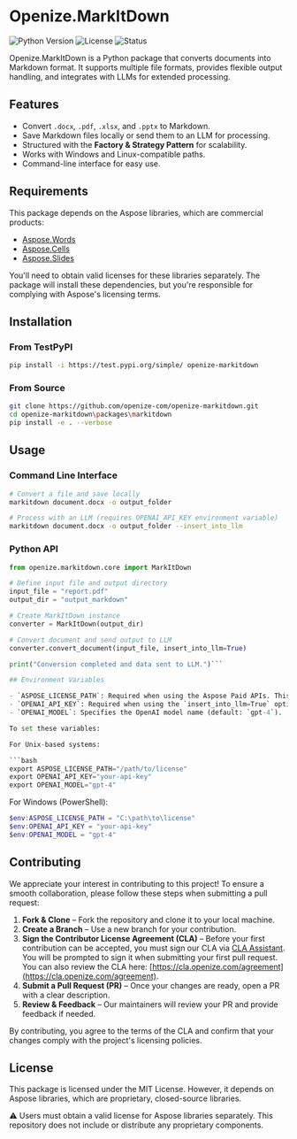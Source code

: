 # Openize.MarkItDown

![Python Version](https://img.shields.io/badge/python-3.7--3.12-blue)
![License](https://img.shields.io/badge/license-MIT-green)
![Status](https://img.shields.io/badge/status-alpha-orange)

Openize.MarkItDown is a Python package that converts documents into Markdown format. It supports multiple file formats, provides flexible output handling, and integrates with LLMs for extended processing.

## Features

- Convert `.docx`, `.pdf`, `.xlsx`, and `.pptx` to Markdown.
- Save Markdown files locally or send them to an LLM for processing.
- Structured with the **Factory & Strategy Pattern** for scalability.
- Works with Windows and Linux-compatible paths.
- Command-line interface for easy use.

## Requirements

This package depends on the Aspose libraries, which are commercial products:

- [Aspose.Words](https://purchase.aspose.com/buy/words/python)
- [Aspose.Cells](https://purchase.aspose.com/buy/cells/python)
- [Aspose.Slides](https://purchase.aspose.com/buy/slides/python)

You'll need to obtain valid licenses for these libraries separately. The package will install these dependencies, but you're responsible for complying with Aspose's licensing terms.

## Installation

### From TestPyPI

```sh
pip install -i https://test.pypi.org/simple/ openize-markitdown
```

### From Source

```sh
git clone https://github.com/openize-com/openize-markitdown.git
cd openize-markitdown\packages\markitdown
pip install -e . --verbose
```

## Usage

### Command Line Interface

```sh
# Convert a file and save locally
markitdown document.docx -o output_folder

# Process with an LLM (requires OPENAI_API_KEY environment variable)
markitdown document.docx -o output_folder --insert_into_llm
```

### Python API

```python
from openize.markitdown.core import MarkItDown

# Define input file and output directory
input_file = "report.pdf"
output_dir = "output_markdown"

# Create MarkItDown instance
converter = MarkItDown(output_dir)

# Convert document and send output to LLM
converter.convert_document(input_file, insert_into_llm=True)

print("Conversion completed and data sent to LLM.")```

## Environment Variables

- `ASPOSE_LICENSE_PATH`: Required when using the Aspose Paid APIs. This should be set to the full path of your Aspose license file.
- `OPENAI_API_KEY`: Required when using the `insert_into_llm=True` option or the `--llm` flag.
- `OPENAI_MODEL`: Specifies the OpenAI model name (default: `gpt-4`).

To set these variables:

For Unix-based systems:

```bash
export ASPOSE_LICENSE_PATH="/path/to/license"
export OPENAI_API_KEY="your-api-key"
export OPENAI_MODEL="gpt-4"
```

For Windows (PowerShell):

```powershell
$env:ASPOSE_LICENSE_PATH = "C:\path\to\license"
$env:OPENAI_API_KEY = "your-api-key"
$env:OPENAI_MODEL = "gpt-4"
```

## Contributing  

We appreciate your interest in contributing to this project! To ensure a smooth collaboration, please follow these steps when submitting a pull request:  

1. **Fork & Clone** – Fork the repository and clone it to your local machine.  
2. **Create a Branch** – Use a new branch for your contribution.  
3. **Sign the Contributor License Agreement (CLA)** – Before your first contribution can be accepted, you must sign our CLA via [CLA Assistant](https://cla-assistant.io). You will be prompted to sign it when submitting your first pull request. You can also review the CLA here: [https://cla.openize.com/agreement](https://cla.openize.com/agreement).  
4. **Submit a Pull Request (PR)** – Once your changes are ready, open a PR with a clear description.  
5. **Review & Feedback** – Our maintainers will review your PR and provide feedback if needed.  

By contributing, you agree to the terms of the CLA and confirm that your changes comply with the project's licensing policies.  

## License

This package is licensed under the MIT License. However, it depends on Aspose libraries, which are proprietary, closed-source libraries.

⚠️ Users must obtain a valid license for Aspose libraries separately. This repository does not include or distribute any proprietary components.
